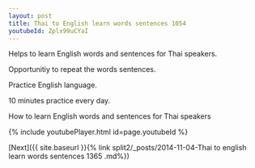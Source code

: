 ```yaml
---
layout: post
title: Thai to English learn words sentences 1054 
youtubeId: Zplx99uCYaI
---
```

 
 
Helps to learn English words and sentences for Thai speakers.

Opportunitiy to repeat the words sentences. 

Practice English language. 
 
10 minutes practice every day. 
 
How to learn English words and sentences for Thai speakers 
 
{% include youtubePlayer.html id=page.youtubeId %}
 
 
[Next]({{ site.baseurl }}{% link  split2/_posts/2014-11-04-Thai to english learn words sentences 1365 .md%})
 
